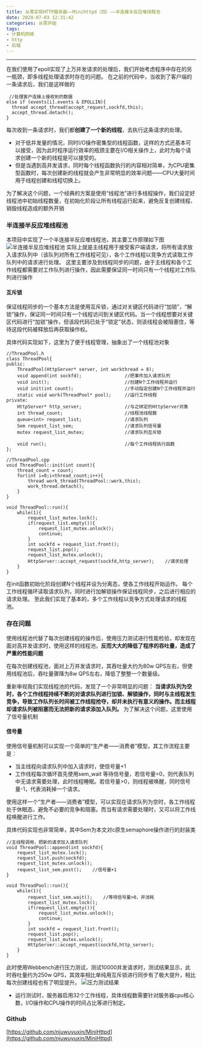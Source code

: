 ```yaml
---
title: 从零实现HTTP服务器——Minihttpd（四）——半连接半反应堆线程池
date: 2020-07-03 12:31:42
categories: 从零开始
tags:
- 计算机网络
- http
- 后端
---
```

----
在我们使用了epoll实现了上万并发请求的处理后，我们开始考虑程序中存在的另一瓶颈，即多线程处理请求时存在的问题。
在之前的代码中，当收到了客户端的一条请求后，我们是这样做的
```
 //处理客户连接上接收到的数据
else if (events[i].events & EPOLLIN){
  thread accept_thread(accept_request,sockfd,this);
  accept_thread.detach();
}
```
每次收到一条请求时，我们都**创建了一个新的线程**，去执行这条请求的处理。
- 对于低并发量的情况，同时I/O操作密集型的线程函数，这样的方式还基本可以接受，因为此时程序运行效率的瓶颈主要在I/O相关操作上，此时为每个请求创建一个新的线程是可以接受的。
- 但是当遇到高并发请求，同时每个线程函数执行的内容相对简单，为CPU密集型函数时，每次创建新的线程就会产生非常明显的效率问题——CPU大量时间用于线程创建和线程切换上。

为了解决这个问题，一个经典的方案是使用“线程池”进行多线程操作，我们设定好线程池中初始线程数量，在初始化阶段让所有线程运行起来，避免反复创建线程、销毁线程造成的额外开销

### 半连接半反应堆线程池
本项目中实现了一个半连接半反应堆线程池，其主要工作原理如下图
![半连接半反应堆线程池](https://upload-images.jianshu.io/upload_images/16734657-09d5ea66198dac77.png?imageMogr2/auto-orient/strip%7CimageView2/2/w/1240)
实际上就是主线程用于接受客户端请求，将所有请求放入请求队列中（该队列对所有工作线程可见），各个工作线程以竞争方式读取工作队列中的请求进行处理。
这里主要涉及到线程同步的问题，由于主线程和各个工作线程都需要对工作队列进行操作，因此需要保证同一时间只有一个线程对工作队列进行操作

#### 互斥锁
保证线程同步的一个基本方法是使用互斥锁，通过对关键区代码进行“加锁”，“解锁”操作，保证同一时间只有一个线程访问到关键区代码。当一个线程想要对关键区代码进行“加锁”操作，但该段代码已处于“锁定”状态，则该线程会被阻塞住，等待这段代码被释放后再获取操作权。

具体代码实现如下，这里为了便于线程管理，抽象出了一个线程池对象
```
//ThreadPool.h
class ThreadPool{
public:
    ThreadPool(HttpServer* server, int workthread = 8);
    void append(int sockfd);                //把事件加入请求队列
    void init();                            //创建N个工作线程并运行
    void init(int count);                   //手动指定创建N个工作线程并运行
    static void work(ThreadPool* pool);     //运行工作线程
private:
    HttpServer* http_server;                //与之绑定的HttpServer对象
    int thread_count;                       //线程池线程数
    queue<int> request_list;                //请求队列
    Sem request_list_sem;                   //请求队列信号量
    mutex request_list_mutex;               //请求队列互斥锁

    void run();                             //每个工作线程执行函数
};

//ThreadPool.cpp
void ThreadPool::init(int count){
    thread_count = count;
    for(int i=0;i<thread_count;i++){
        thread work_thread(ThreadPool::work,this);
        work_thread.detach();
    }
}

void ThreadPool::run(){
    while(1){
        request_list_mutex.lock();
        if(request_list.empty()){
            request_list_mutex.unlock();
            continue;
        }
        int sockfd = request_list.front();
        request_list.pop();
        request_list_mutex.unlock();
        HttpServer::accept_request(sockfd,http_server);    //请求处理
    }
}
```
在init函数初始化阶段创建N个线程并设为分离态，使各工作线程开始运作。
每个工作线程循环读取请求队列，同时进行加解锁操作保证线程同步，之后进行相应的请求处理。
至此我们实现了基本的，多个工作线程以竞争方式处理请求的线程池。


### 存在问题
使用线程池代替了每次创建线程的操作后，使用压力测试进行性能检验，却发现在面对高并发请求时，使用这样的线程池，**反而大大的降低了程序的吞吐量，造成了严重的性能问题**

在每次创建线程池，面对上万并发请求时，其吞吐量大约为80w QPS左右，但使用线程池后，吞吐量骤降为8w QPS左右，降低了整整一个数量级。

重新审视我们实现线程池的代码，发现了一个非常明显的问题：
**当请求队列为空时，各个工作线程持续不断的对请求队列进行加锁、解锁操作，同时与主线程发生竞争，导致工作队列长时间被工作线程抢夺，却并未执行有意义的操作。而主线程却请求队列被阻塞而无法把新的请求添加入队列。**
为了解决这个问题，这里使用了信号量机制

#### 信号量
使用信号量机制可以实现一个简单的“生产者——消费者”模型，其工作流程主要是：
- 当主线程向请求队列中加入请求时，使信号量+1
- 工作线程每次循环首先使用sem_wait 等待信号量，若信号量=0，则代表队列中无请求需要处理，此时线程睡眠。若信号量>0，则线程被唤醒，同时信号量-1，代表消耗掉一个请求。

使用这样一个“生产者——消费者”模型，可以实现在请求队列为空时，各工作线程处于休眠态，避免不必要的竞争和阻塞。而当有请求需要处理时，又可以将工作线程唤醒进行工作。

具体代码实现也非常简单，其中Sem为本文对c原生semaphore操作进行的封装类
```
//主线程调用，把新的请求加入请求队列
void ThreadPool::append(int sockfd){
    request_list_mutex.lock();
    request_list.push(sockfd);
    request_list_mutex.unlock();
    request_list_sem.post();    //信号量+1
}

void ThreadPool::run(){
    while(1){
        request_list_sem.wait();    //等待信号量>0，并消耗
        request_list_mutex.lock();
        if(request_list.empty()){
            request_list_mutex.unlock();
            continue;
        }
        int sockfd = request_list.front();
        request_list.pop();
        request_list_mutex.unlock();
        HttpServer::accept_request(sockfd,http_server);
    }
}
```
此时使用Webbench进行压力测试，测试10000并发请求时，测试结果显示，此时吞吐量约为250w QPS，其效率相比单纯用互斥锁进行同步有了极大提升，相比每次创建线程也有了明显提升。
![压力测试结果](https://upload-images.jianshu.io/upload_images/16734657-6e536bfc401efe83.png?imageMogr2/auto-orient/strip%7CimageView2/2/w/1240)

- 运行测试时，服务器启用32个工作线程，具体线程数需要针对服务器cpu核心数，I/O操作和CPU操作的时间占比等进行制定。

### Github
[https://github.com/njuwuyuxin/MiniHttpd](https://github.com/njuwuyuxin/MiniHttpd)